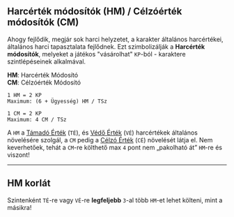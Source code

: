 ## Harcérték módosítók (HM) / Célzóérték módosítók (CM)

Ahogy fejlődik, megjár sok harci helyzetet, a karakter általános harcértékei, általános harci tapasztalata fejlődnek. Ezt szimbolizálják a **Harcérték módosítók**, melyeket a játékos "vásárolhat" `KP`-ból - karaktere szintlépéseinek alkalmával.

**HM**: Harcérték Módosító\
**CM**: Célzóérték Módosító

```
1 HM = 2 KP
Maximum: (6 + Ügyesség) HM / TSz

1 CM = 2 KP
Maximum: 4 CM / TSz
```

A `HM` a [Támadó Érték](062_01_ke_te_ve_ce.md#támadó-érték) (`TÉ`), és  [Védő Érték](062_01_ke_te_ve_ce.md#védő-érték) (`VÉ`) harcértékek általános növelésére szolgál, a `CM` pedig a [Célzó Érték](062_01_ke_te_ve_ce.md#célzó-érték) (`CÉ`) növelését látja el. Nem keverhetőek, tehát a `CM`-re költhető max `4` pont nem „pakolható át” `HM`-re és viszont!

---
## HM korlát

Szintenként `TÉ`-re vagy `VÉ`-re **legfeljebb** `3`-al több `HM`-et lehet költeni, mint a másikra!
